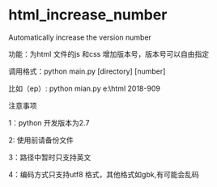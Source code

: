 # html_increase_number
Automatically increase the version number

功能：为html 文件的js 和css 增加版本号，版本号可以自由指定

调用格式：python main.py [directory] [number]

比如（ep）:
python mian.py e:\html  2018-909

注意事项 

1：python 开发版本为2.7

2: 使用前请备份文件

3：路径中暂时只支持英文

4：编码方式只支持utf8 格式，其他格式如gbk,有可能会乱码
